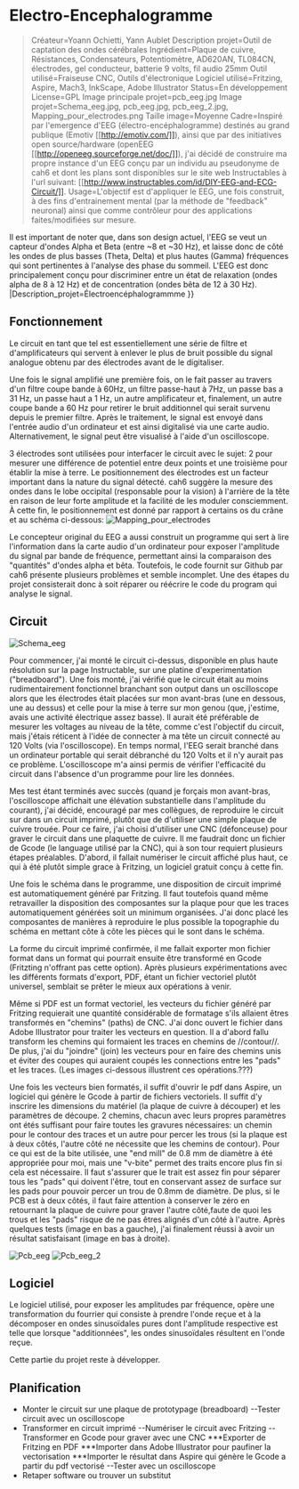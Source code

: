 # Electro-Encephalogramme


>Créateur=Yoann Ochietti, Yann Aublet
Description projet=Outil de captation des ondes cérébrales
Ingrédient=Plaque de cuivre, Résistances, Condensateurs, Potentiomètre, AD620AN, TL084CN, électrodes, gel conducteur, batterie 9 volts, fil audio 25mm
Outil utilisé=Fraiseuse CNC, Outils d'électronique
Logiciel utilisé=Fritzing, Aspire, Mach3, InkScape, Adobe Illustrator
Status=En développement
License=GPL
Image principale projet=pcb_eeg.jpg
Image projet=Schema_eeg.jpg, pcb_eeg.jpg, pcb_eeg_2.jpg, Mapping_pour_electrodes.png
Taille image=Moyenne
Cadre=Inspiré par l'emergence d'EEG (électro-encéphalogramme) destinés au grand publique (Emotiv [[http://emotiv.com/]]), ainsi que par des initiatives open source/hardware (openEEG [[http://openeeg.sourceforge.net/doc/]]), j'ai décidé de construire ma propre instance d'un EEG conçu par un individu au pseudonyme de cah6 et dont les plans sont disponibles sur le site web Instructables à l'url suivant: [[http://www.instructables.com/id/DIY-EEG-and-ECG-Circuit/]].
Usage=L'objectif est d'appliquer le EEG, une fois construit, à des fins d'entrainement mental (par la méthode de "feedback" neuronal) ainsi que comme contrôleur pour des applications faites/modifiées sur mesure.

Il est important de noter que, dans son design actuel, l'EEG se veut un capteur d'ondes Alpha et Beta (entre ~8 et ~30 Hz), et laisse donc de côté les ondes de plus basses (Theta, Delta) et plus hautes (Gamma) fréquences qui sont pertinentes à l'analyse des phase du sommeil. L'EEG est donc principalement conçu pour discriminer entre un état de relaxation (ondes alpha de 8 à 12 Hz) et de concentration (ondes bêta de 12 à 30 Hz).
|Description_projet=Électroencéphalogrammme
}}
## Fonctionnement
Le circuit en tant que tel est essentiellement une série de filtre et d'amplificateurs qui servent à enlever le plus de bruit possible du signal analogue obtenu par des électrodes avant de le digitaliser.

Une fois le signal amplifié une première fois, on le fait passer au travers d'un filtre coupe bande à 60Hz, un filtre passe-haut à 7Hz, un passe bas a 31 Hz, un passe haut a 1 Hz, un autre amplificateur et, finalement, un autre coupe bande a 60 Hz pour retirer le bruit additionnel qui serait survenu depuis le premier filtre. Après le traitement, le signal est envoyé dans l'entrée audio d'un ordinateur et est ainsi digitalisé via une carte audio. Alternativement, le signal peut être visualisé à l'aide d'un oscilloscope.

3 électrodes sont utilisées pour interfacer le circuit avec le sujet: 2 pour mesurer une différence de potentiel entre deux points et une troisième pour établir la mise à terre. Le positionnement des électrodes est un facteur important dans la nature du signal détecté. cah6 suggère la mesure des ondes dans le lobe occipital (responsable pour la vision) à l'arrière de la tête en raison de leur forte amplitude et la facilité de les moduler consciemment. À cette fin, le positionnement est donné par rapport à certains os du crâne et au schéma ci-dessous:
![Mapping_pour_electrodes](https://user-images.githubusercontent.com/65183668/84677686-5efa3100-af2f-11ea-81c2-34a478a4de25.png)

Le concepteur original du EEG a aussi construit un programme qui sert à lire l'information dans la carte audio d'un ordinateur pour exposer l'amplitude du signal par bande de fréquence, permettant ainsi la comparaison des "quantités" d'ondes alpha et bêta. Toutefois, le code fournit sur Github par cah6 présente plusieurs problèmes et semble incomplet. Une des étapes du projet consisterait donc à soit réparer ou réécrire le code du program qui analyse le signal. 

## Circuit
![Schema_eeg](https://user-images.githubusercontent.com/65183668/84677621-438f2600-af2f-11ea-8b7c-e28e8b842ec7.jpg)


Pour commencer, j'ai monté le circuit ci-dessus, disponible en plus haute résolution sur la page Instructable, sur une platine d'experimentation ("breadboard"). Une fois monté, j'ai vérifié que le circuit était au moins rudimentairement fonctionnel branchant son output dans un oscilloscope alors que les électrodes était placées sur mon avant-bras (une en dessous, une au dessus) et celle pour la mise à terre sur mon genou (que, j'estime, avais une activité électrique assez basse). Il aurait été préférable de mesurer les voltages au niveau de la tête, comme c'est l'objectif du circuit, mais j'étais réticent à l'idée de connecter à ma tête un circuit connecté au 120 Volts (via l'oscilloscope). En temps normal, l'EEG serait branché dans un ordinateur portable qui serait débranché du 120 Volts  et il n'y aurait pas ce problème. L'oscilloscope m'a ainsi permis de vérifier l'efficacité du circuit dans l'absence d'un programme pour lire les données.

Mes test étant terminés avec succès (quand je forçais mon avant-bras, l'oscilloscope affichait une élévation substantielle dans l'amplitude du courant), j'ai décidé, encouragé par mes collègues, de reproduire le circuit sur dans un circuit imprimé, plutôt que de d'utiliser une simple plaque de cuivre trouée. Pour ce faire, j'ai choisi d'utiliser une CNC (défonceuse) pour graver le circuit dans une plaquette de cuivre. Il me faudrait donc un fichier de Gcode (le language utilisé par la CNC), qui à son tour requiert plusieurs étapes préalables. D'abord, il fallait numériser le circuit affiché plus haut, ce qui à été plutôt simple grace à Fritzing, un logiciel gratuit conçu à cette fin. 

Une fois le schéma dans le programme, une disposition de circuit imprimé est automatiquement généré par Fritzing. Il faut toutefois quand même retravailler la disposition des composantes sur la plaque pour que les traces automatiquement générées soit un minimum organisées. J'ai donc placé les composantes de manières à reproduire le plus possible la topographie du schéma en mettant côte à côte les pièces qui le sont dans le schéma.

La forme du circuit imprimé confirmée, il me fallait exporter mon fichier format dans un format qui pourrait ensuite être transformé en Gcode (Fritzting n'offrant pas cette option). Après plusieurs expérimentations avec les différents formats d'export, PDF, étant un fichier vectoriel plutôt universel, semblait se prêter le mieux aux opérations à venir. 

Même si PDF est un format vectoriel, les vecteurs du fichier généré par Fritzing requierait une quantité considérable de formatage s'ils allaient êtres transformés en "chemins" (paths) de CNC. J'ai donc ouvert le fichier dans Adobe Illustrator pour traiter les vecteurs en question. Il a d'abord fallu transform les chemins qui formaient les traces en chemins de //contour//. De plus, j'ai du "joindre" (join) les vecteurs pour en faire des chemins unis et éviter des coupes qui auraient coupés les connections entre les "pads" et les traces. (Les images ci-dessous illustrent ces opérations.???)

Une fois les vecteurs bien formatés, il suffit d'ouvrir le pdf dans Aspire, un logiciel qui génère le Gcode à partir de fichiers vectoriels. Il suffit d'y inscrire les dimensions du matériel (la plaque de cuivre à découper) et les paramètres de découpe. 2 chemins, chacun avec leurs propres paramètres ont étés suffisant pour faire toutes les gravures nécessaires: un chemin pour le contour des traces et un autre pour percer les trous (si la plaque est à deux côtés, l'autre côté ne nécessite que les chemins de contour). Pour ce qui est de la bite utilisée, une "end mill" de 0.8 mm de diamètre à été appropriée pour moi, mais une "v-bite" permet des traits encore plus fin si cela est nécessaire. Il faut s'assurer que le trait est assez fin pour séparer tous les "pads" qui doivent l'être, tout en conservant assez de surface sur les pads pour pouvoir percer un trou de 0.8mm de diamètre. De plus, si le PCB est à deux côtés, il faut faire attention à conserver le zéro en retournant la plaque de cuivre pour graver l'autre côté,faute de quoi les trous et les "pads" risque de ne pas êtres alignés d'un côté à l'autre. Après quelques tests (image en bas a gauche), j'ai finalement réussi à avoir un résultat satisfaisant (image en bas à droite).

![Pcb_eeg](https://user-images.githubusercontent.com/65183668/84677571-307c5600-af2f-11ea-9204-ff258ba2ae2f.jpg)
![Pcb_eeg_2](https://user-images.githubusercontent.com/65183668/84677574-32461980-af2f-11ea-8edd-50b86f8d6acc.jpg)

## Logiciel
Le logiciel utilisé, pour exposer les amplitudes par fréquence, opère une transformation du fourrier qui consiste à prendre l'onde reçue et à la décomposer en ondes sinusoïdales pures dont l'amplitude respective est telle que lorsque "additionnées", les ondes sinusoïdales résultent en l'onde reçue.

Cette partie du projet reste à développer.

## Planification
- Monter le circuit sur une plaque de prototypage (breadboard)
--Tester circuit avec un oscilloscope
- Transformer en circuit imprimé
--Numériser le circuit avec Fritzing
--Transformer en Gcode pour graver avec une CNC
***Exporter de Fritzing en PDF
***Importer dans Adobe Illustrator pour paufiner la vectorisation
***Importer le résultat dans Aspire qui génère le Gcode a partir du pdf vectorisé
--Tester avec un oscilloscope
- Retaper software ou trouver un substitut
